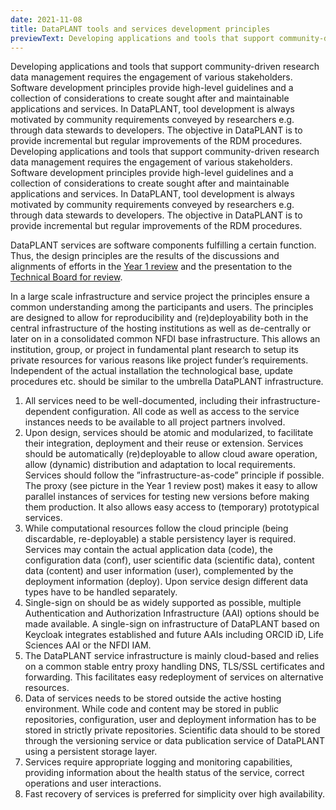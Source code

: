 ```yaml
---
date: 2021-11-08
title: DataPLANT tools and services development principles
previewText: Developing applications and tools that support community-driven research data management requires the engagement of various stakeholders. Software development principles provide high-level guidelines and a collection of considerations to create sought after and maintainable applications and services. In DataPLANT, tool development is always motivated by community requirements conveyed by researchers e.g. through data stewards to developers. The objective in DataPLANT is to provide incremental but regular improvements of the RDM procedures...
---
```


Developing applications and tools that support community-driven research data management requires the engagement of various stakeholders. Software development principles provide high-level guidelines and a collection of considerations to create sought after and maintainable applications and services. In DataPLANT, tool development is always motivated by community requirements conveyed by researchers e.g. through data stewards to developers. The objective in DataPLANT is to provide incremental but regular improvements of the RDM procedures. Developing applications and tools that support community-driven research data management requires the engagement of various stakeholders. Software development principles provide high-level guidelines and a collection of considerations to create sought after and maintainable applications and services. In DataPLANT, tool development is always motivated by community requirements conveyed by researchers e.g. through data stewards to developers. The objective in DataPLANT is to provide incremental but regular improvements of the RDM procedures.   

DataPLANT services are software components fulfilling a certain function. Thus, the design principles are the results of the discussions and alignments of efforts in the [Year 1 review](https://nfdi4plants.org/content/news/2021-10-01-governance-in-dataplant-year-one-review-in-trifels.html) and the presentation to the [Technical Board for review](https://nfdi4plants.org/content/news/2021-10-07-dataplant-governance-tb.html).    

In a large scale infrastructure and service project the principles ensure a common understanding among the participants and users. The principles are designed to allow for reproducibility and (re)deployability both in the central infrastructure of the hosting institutions as well as de-centrally or later on in a consolidated common NFDI base infrastructure. This allows an institution, group, or project in fundamental plant research to setup its private resources for various reasons like project funder’s requirements. Independent of the actual installation the technological base, update procedures etc. should be similar to the umbrella DataPLANT infrastructure. 
1. All services need to be well-documented, including their infrastructure-dependent configuration. All code as well as access to the service instances needs to be available to all project partners involved. 
2. Upon design, services should be atomic and modularized, to facilitate their integration, deployment and their reuse or extension. Services should be automatically (re)deployable to allow cloud aware operation, allow (dynamic) distribution and adaptation to local requirements. Services should follow the ”infrastructure-as-code” principle if possible. The proxy (see picture in the Year 1 review post) makes it easy to allow parallel instances of services for testing new versions before making them production. It also allows easy access to (temporary) prototypical services. 
3. While computational resources follow the cloud principle (being discardable, re-deployable) a stable persistency layer is required. Services may contain the actual application data (code), the configuration data (conf), user scientific data (scientific data), content data (content) and user information (user), complemented by the deployment information (deploy). Upon service design different data types have to be handled separately. 
4. Single-sign on should be as widely supported as possible, multiple Authentication and Authorization Infrastructure (AAI) options should be made available. A single-sign on infrastructure of DataPLANT based on Keycloak integrates established and future AAIs including ORCID iD, Life Sciences AAI or the NFDI IAM. 
5. The DataPLANT service infrastructure is mainly cloud-based and relies on a common stable entry proxy handling DNS, TLS/SSL certificates and forwarding. This facilitates easy redeployment of services on alternative resources. 
6. Data of services needs to be stored outside the active hosting environment. While code and content may be stored in public repositories, configuration, user and deployment information has to be stored in strictly private repositories. Scientific data should to be stored through the versioning service or data publication service of DataPLANT using a persistent storage layer. 
7. Services require appropriate logging and monitoring capabilities, providing information about the health status of the service, correct operations and user interactions. 
8. Fast recovery of services is preferred for simplicity over high availability. 
 






